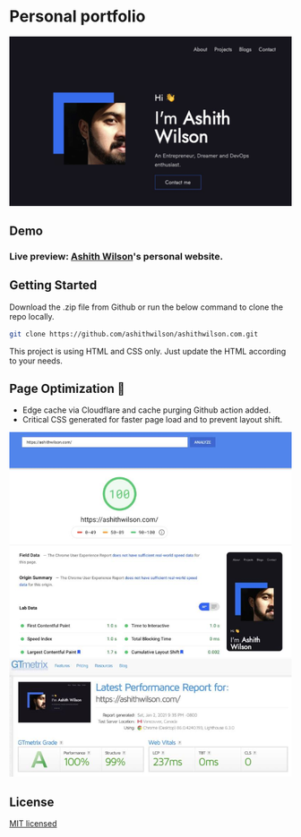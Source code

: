 # Personal portfolio

<p align="center">
  <img alt="screenshot of AshithWilson.com" src="./docs/static/images/ashithwilson.com-preview.jpg">
</p>

## Demo

### Live preview: [Ashith Wilson](https://ashithwilson.com)'s personal website.

## Getting Started

Download the .zip file from Github or run the below command to clone the repo locally.

```bash
git clone https://github.com/ashithwilson/ashithwilson.com.git
```

This project is using HTML and CSS only. Just update the HTML according to your needs.

## Page Optimization 🚀

* Edge cache via Cloudflare and cache purging Github action added.
* Critical CSS generated for faster page load and to prevent layout shift.

<p align="center">
  <img alt="Google Pagespeed screenshot" src="./docs/static/images/google-pagespeed.jpg">
  <img alt="Google Pagespeed screenshot" src="./docs/static/images/gtmetrix-screenshot.jpg">
</p>

## License

[MIT licensed](http://opensource.org/licenses/MIT)
